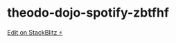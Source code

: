 # theodo-dojo-spotify-zbtfhf

[Edit on StackBlitz ⚡️](https://stackblitz.com/edit/theodo-dojo-spotify-zbtfhf)